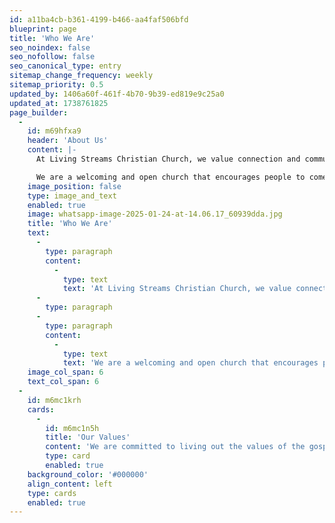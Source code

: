 ```yaml
---
id: a11ba4cb-b361-4199-b466-aa4faf506bfd
blueprint: page
title: 'Who We Are'
seo_noindex: false
seo_nofollow: false
seo_canonical_type: entry
sitemap_change_frequency: weekly
sitemap_priority: 0.5
updated_by: 1406a60f-461f-4b70-9b39-ed819e9c25a0
updated_at: 1738761825
page_builder:
  -
    id: m69hfxa9
    header: 'About Us'
    content: |-
      At Living Streams Christian Church, we value connection and community. Our teachings are built around connecting people to each other and to God.

      We are a welcoming and open church that encourages people to come and share in the love of Jesus. Come join our community and grow in your faith alongside others who have the same beliefs and values.
    image_position: false
    type: image_and_text
    enabled: true
    image: whatsapp-image-2025-01-24-at-14.06.17_60939dda.jpg
    title: 'Who We Are'
    text:
      -
        type: paragraph
        content:
          -
            type: text
            text: 'At Living Streams Christian Church, we value connection and community. Our teachings are built around connecting people to each other and to God.'
      -
        type: paragraph
      -
        type: paragraph
        content:
          -
            type: text
            text: 'We are a welcoming and open church that encourages people to come and share in the love of Jesus. Come join our community and grow in your faith alongside others who have the same beliefs and values.'
    image_col_span: 6
    text_col_span: 6
  -
    id: m6mc1krh
    cards:
      -
        id: m6mc1n5h
        title: 'Our Values'
        content: 'We are committed to living out the values of the gospel of Jesus Christ. Our mission is to love God, love others, and share the good news of Jesus Christ.'
        type: card
        enabled: true
    background_color: '#000000'
    align_content: left
    type: cards
    enabled: true
---
```

